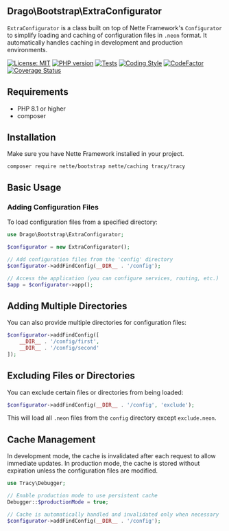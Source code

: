 ## Drago\Bootstrap\ExtraConfigurator
`ExtraConfigurator` is a class built on top of Nette Framework's `Configurator` to simplify
loading and caching of configuration files in `.neon` format. It automatically handles
caching in development and production environments.

[![License: MIT](https://img.shields.io/badge/License-MIT-yellow.svg)](https://raw.githubusercontent.com/drago-ex/bootstrap/master/license.md)
[![PHP version](https://badge.fury.io/ph/drago-ex%2Fbootstrap.svg)](https://badge.fury.io/ph/drago-ex%2Fbootstrap)
[![Tests](https://github.com/drago-ex/bootstrap/actions/workflows/tests.yml/badge.svg)](https://github.com/drago-ex/bootstrap/actions/workflows/tests.yml)
[![Coding Style](https://github.com/drago-ex/bootstrap/actions/workflows/coding-style.yml/badge.svg)](https://github.com/drago-ex/bootstrap/actions/workflows/coding-style.yml)
[![CodeFactor](https://www.codefactor.io/repository/github/drago-ex/bootstrap/badge)](https://www.codefactor.io/repository/github/drago-ex/bootstrap)
[![Coverage Status](https://coveralls.io/repos/github/drago-ex/bootstrap/badge.svg?branch=master)](https://coveralls.io/github/drago-ex/bootstrap?branch=master)

## Requirements
- PHP 8.1 or higher
- composer

## Installation
Make sure you have Nette Framework installed in your project.
```
composer require nette/bootstrap nette/caching tracy/tracy
```

## Basic Usage
### Adding Configuration Files
To load configuration files from a specified directory:
```php
use Drago\Bootstrap\ExtraConfigurator;

$configurator = new ExtraConfigurator();

// Add configuration files from the 'config' directory
$configurator->addFindConfig(__DIR__ . '/config');

// Access the application (you can configure services, routing, etc.)
$app = $configurator->app();

```

## Adding Multiple Directories
You can also provide multiple directories for configuration files:
```php
$configurator->addFindConfig([
    __DIR__ . '/config/first',
    __DIR__ . '/config/second'
]);
```

## Excluding Files or Directories
You can exclude certain files or directories from being loaded:
```php
$configurator->addFindConfig(__DIR__ . '/config', 'exclude');
```
This will load all `.neon` files from the `config` directory except `exclude.neon`.

## Cache Management
In development mode, the cache is invalidated after each request to allow immediate updates.
In production mode, the cache is stored without expiration unless the configuration files are modified.
```php
use Tracy\Debugger;

// Enable production mode to use persistent cache
Debugger::$productionMode = true;

// Cache is automatically handled and invalidated only when necessary
$configurator->addFindConfig(__DIR__ . '/config');
```
